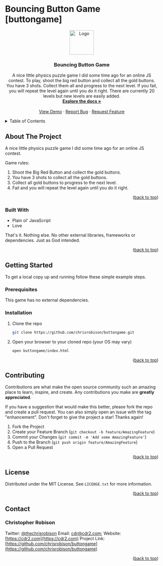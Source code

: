 # Bouncing Button Game [buttongame]
<a name="readme-top"></a>
<div align="center">
  <a href="https://github.com/chrisrobison/buttongame">
    <img src="img/buttongame-logo.jpg" alt="Logo" width="80" height="80">
  </a>

<h3 align="center">Bouncing Button Game</h3>

  <p align="center">
    A nice little physics puzzle game I did some time ago for an online JS contest. To play, shoot the big red button and collect all the gold buttons. You have 3 shots. Collect them all and progress to the next level. If you fail, you will repeat the level again until you do it right. There are currently 20 levels but new levels are easily added.
    <br />
    <a href="https://github.com/chrisrobison/buttongame"><strong>Explore the docs »</strong></a>
    <br />
    <br />
    <a href="https://github.com/chrisrobison/buttongame">View Demo</a>
    ·
    <a href="https://github.com/chrisrobison/buttongame/issues">Report Bug</a>
    ·
    <a href="https://github.com/chrisrobison/buttongame/issues">Request Feature</a>
  </p>
</div>



<!-- TABLE OF CONTENTS -->
<details>
  <summary>Table of Contents</summary>
  <ol>
    <li>
      <a href="#about-the-project">About The Project</a>
      <ul>
        <li><a href="#built-with">Built With</a></li>
      </ul>
    </li>
    <li>
      <a href="#getting-started">Getting Started</a>
      <ul>
        <li><a href="#prerequisites">Prerequisites</a></li>
        <li><a href="#installation">Installation</a></li>
      </ul>
    </li>
    <li><a href="#usage">Usage</a></li>
    <li><a href="#roadmap">Roadmap</a></li>
    <li><a href="#contributing">Contributing</a></li>
    <li><a href="#license">License</a></li>
    <li><a href="#contact">Contact</a></li>
    <li><a href="#acknowledgments">Acknowledgments</a></li>
  </ol>
</details>



<!-- ABOUT THE PROJECT -->
## About The Project

A nice little physics puzzle game I did some time ago for an online JS contest.  

Game rules:

1. Shoot the Big Red Button and collect the gold buttons. 
2. You have 3 shots to collect all the gold buttons. 
3. Collect all gold buttons to progress to the next level. 
4. Fail and you will repeat the level again until you do it right. 

<p align="right">(<a href="#readme-top">back to top</a>)</p>



### Built With

* Plain ol' JavaScript
* Love

That's it. Nothing else. No other external libraries, frameworks or dependencies. Just as God intended.

<p align="right">(<a href="#readme-top">back to top</a>)</p>

## Getting Started

To get a local copy up and running follow these simple example steps.

### Prerequisites

This game has no external dependencies.

### Installation

1. Clone the repo
   ```sh
   git clone https://github.com/chrisrobison/buttongame.git
   ```
2. Open your browser to your cloned repo (your OS may vary)
   ```sh
   open buttongame/index.html
   ```

<p align="right">(<a href="#readme-top">back to top</a>)</p>

## Contributing

Contributions are what make the open source community such an amazing place to learn, inspire, and create. Any contributions you make are **greatly appreciated**.

If you have a suggestion that would make this better, please fork the repo and create a pull request. You can also simply open an issue with the tag "enhancement".
Don't forget to give the project a star! Thanks again!

1. Fork the Project
2. Create your Feature Branch (`git checkout -b feature/AmazingFeature`)
3. Commit your Changes (`git commit -m 'Add some AmazingFeature'`)
4. Push to the Branch (`git push origin feature/AmazingFeature`)
5. Open a Pull Request

<p align="right">(<a href="#readme-top">back to top</a>)</p>



<!-- LICENSE -->
## License

Distributed under the MIT License. See `LICENSE.txt` for more information.

<p align="right">(<a href="#readme-top">back to top</a>)</p>



<!-- CONTACT -->
## Contact

### Christopher Robison 

Twitter: [@thechrisrobison](https://twitter.com/thechrisrobison) 
Email: [cdr@cdr2.com](mailto:cdr@cdr2.com);
Website: [https://cdr2.com](https://cdr2.com)
Project Link: [https://github.com/chrisrobison/buttongame](https://github.com/chrisrobison/buttongame)

<p align="right">(<a href="#readme-top">back to top</a>)</p>

<!-- MARKDOWN LINKS & IMAGES -->
<!-- https://www.markdownguide.org/basic-syntax/#reference-style-links -->
[contributors-shield]: https://img.shields.io/github/contributors/chrisrobison/buttongame.svg?style=for-the-badge
[contributors-url]: https://github.com/chrisrobison/buttongame/graphs/contributors
[forks-shield]: https://img.shields.io/github/forks/chrisrobison/buttongame.svg?style=for-the-badge
[forks-url]: https://github.com/chrisrobison/buttongame/network/members
[stars-shield]: https://img.shields.io/github/stars/chrisrobison/buttongame.svg?style=for-the-badge
[stars-url]: https://github.com/chrisrobison/buttongame/stargazers
[issues-shield]: https://img.shields.io/github/issues/chrisrobison/buttongame.svg?style=for-the-badge
[issues-url]: https://github.com/chrisrobison/buttongame/issues
[license-shield]: https://img.shields.io/github/license/chrisrobison/buttongame.svg?style=for-the-badge
[license-url]: https://github.com/chrisrobison/buttongame/blob/master/LICENSE.txt
[linkedin-shield]: https://img.shields.io/badge/-LinkedIn-black.svg?style=for-the-badge&logo=linkedin&colorB=555
[linkedin-url]: https://linkedin.com/in/chrisrobison
[product-screenshot]: screenshot.png

